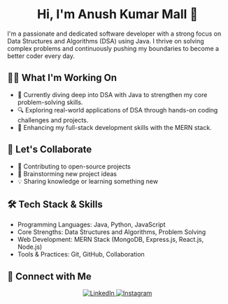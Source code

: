 <h1 align="center">Hi, I'm Anush Kumar Mall 👋</h1>

I'm a passionate and dedicated software developer with a strong focus on Data Structures and Algorithms (DSA) using Java. I thrive on solving complex problems and continuously pushing my boundaries to become a better coder every day.

## 👨‍💻 What I'm Working On
- 🚧 Currently diving deep into DSA with Java to strengthen my core problem-solving skills.
- 🔍 Exploring real-world applications of DSA through hands-on coding challenges and projects.
- 🌱 Enhancing my full-stack development skills with the MERN stack.

## 🤝 Let's Collaborate
- 📂 Contributing to open-source projects
- 🧠 Brainstorming new project ideas
- 💡 Sharing knowledge or learning something new

## 🛠️ Tech Stack & Skills
- Programming Languages: Java, Python, JavaScript
- Core Strengths: Data Structures and Algorithms, Problem Solving
- Web Development: MERN Stack (MongoDB, Express.js, React.js, Node.js)
- Tools & Practices: Git, GitHub, Collaboration

## 🔗 Connect with Me
<p align="center">
  <a href="https://www.linkedin.com/in/anush-kumar-mall-433547300?utm_source=share&utm_campaign=share_via&utm_content=profile&utm_medium=android_app">
    <img src="https://img.icons8.com/ios-filled/50/0077B5/linkedin.png" alt="LinkedIn"/>
  </a>
  <a href="https://www.instagram.com/anushkumar13?igsh=NWc5a3VwbHN3bzZ0">
    <img src="https://img.icons8.com/ios-filled/50/833AB4/instagram-new.png" alt="Instagram"/>
  </a>
</p>








